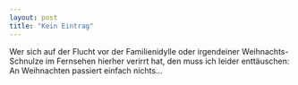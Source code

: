 ```yaml
---
layout: post
title: "Kein Eintrag"
---
```


Wer sich auf der Flucht vor der Familienidylle oder irgendeiner Weihnachts-Schnulze im Fernsehen hierher verirrt hat, den muss ich leider enttäuschen: An Weihnachten passiert einfach nichts...
